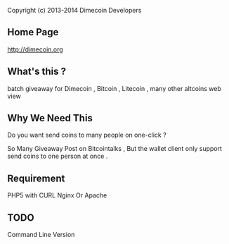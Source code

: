 Copyright (c) 2013-2014 Dimecoin Developers

Home Page
----------------

http://dimecoin.org

What's this ?
----------------

batch giveaway for Dimecoin , Bitcoin , Litecoin , many other altcoins 
web view

Why We Need This
----------------

Do you want send coins to many people on one-click  ?

So Many Giveaway Post on Bitcointalks , But the wallet client only support send coins to one person at once .

Requirement
----------------

PHP5 with CURL
Nginx Or Apache

TODO
----------------

Command Line Version
 